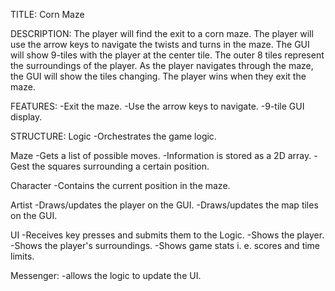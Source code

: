 TITLE:
Corn Maze

DESCRIPTION:
The player will find the exit to a corn maze. The player will use the arrow keys to navigate the twists and turns in the maze. The GUI will show 9-tiles with the player at the center tile. The outer 8 tiles represent the surroundings of the player. As the player navigates through the maze, the GUI will show the tiles changing. The player wins when they exit the maze.

FEATURES:
-Exit the maze.
-Use the arrow keys to navigate.
-9-tile GUI display.

STRUCTURE:
Logic
-Orchestrates the game logic.

Maze
-Gets a list of possible moves.
-Information is stored as a 2D array.
-Gest the squares surrounding a certain position.


Character
-Contains the current position in the maze.

Artist
-Draws/updates the player on the GUI.
-Draws/updates the map tiles on the GUI.

UI
-Receives key presses and submits them to the Logic.
-Shows the player.
-Shows the player's surroundings.
-Shows game stats i. e. scores and time limits.

Messenger:
-allows the logic to update the UI.


